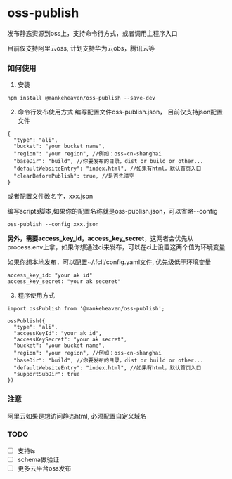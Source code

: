 # oss-publish
发布静态资源到oss上，支持命令行方式，或者调用主程序入口

目前仅支持阿里云oss, 计划支持华为云obs，腾讯云等

### 如何使用

1. 安装
```
npm install @mankeheaven/oss-publish --save-dev
```

2. 命令行发布使用方式
编写配置文件oss-publish.json， 目前仅支持json配置文件
```
{
  "type": "ali",
  "bucket": "your bucket name",
  "region": "your region", //例如：oss-cn-shanghai
  "baseDir": "build", //你要发布的目录，dist or build or other...
  "defaultWebsiteEntry": "index.html", //如果有html，默认首页入口
  "clearBeforePublish": true, //是否先清空
}
```
或者配置文件改名字，xxx.json

编写scripts脚本,如果你的配置名称就是oss-publish.json，可以省略--config
```
oss-publish --config xxx.json
```

**另外，需要access_key_id，access_key_secret**，这两者会优先从process.env上拿，如果你想通过ci来发布，可以在ci上设置这两个值为环境变量

如果你想本地发布，可以配置~/.fcli/config.yaml文件, 优先级低于环境变量
```
access_key_id: "your ak id"
access_key_secret: "your ak seceret"
```

3. 程序使用方式
```
import ossPublish from '@mankeheaven/oss-publish';

ossPublish({
  "type": "ali",
  "accessKeyId": "your ak id",
  "accessKeySecret": "your ak secret",
  "bucket": "your bucket name",
  "region": "your region", //例如：oss-cn-shanghai
  "baseDir": "build", //你要发布的目录，dist or build or other...
  "defaultWebsiteEntry": "index.html", //如果有html，默认首页入口
  "supportSubDir": true
})

```

### 注意

阿里云如果是想访问静态html, 必须配置自定义域名

### TODO
- [ ] 支持ts
- [ ] schema做验证
- [ ] 更多云平台oss发布
